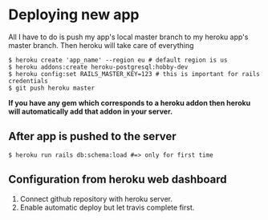 # Deploying new app
All I have to do is push my app's local master branch to my heroku app's master branch. Then heroku will take care of everything

```shell
$ heroku create 'app_name' --region eu # default region is us
$ heroku addons:create heroku-postgresql:hobby-dev
$ heroku config:set RAILS_MASTER_KEY=123 # this is important for rails credentials
$ git push heroku master 
```
**If you have any gem which corresponds to a heroku addon then heroku will automatically add that addon in your server.**

## After app is pushed to the server
```shell
$ heroku run rails db:schema:load #=> only for first time
```

## Configuration from heroku web dashboard
1. Connect github repository with heroku server.
2. Enable automatic deploy but let travis complete first.
